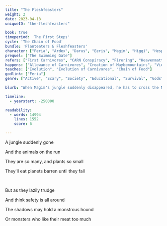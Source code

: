 ```yaml
---
title: "The Fleshfeasters"
weight: 2
date: 2023-04-18
uniqueID: "the-fleshfeasters"

book: true
timeperiod: 'The First Steps'
cycle: 'The Chain of Food'
bundle: 'Planteaters & Fleshfeasters'
character: ["Feria", "Ardex", "Darus", "Eeris", "Magim", "Higgi", "Hespryhound"]
prequel: ["The Swimming Gate"]
refers: ["First Carnivores", "CARN Conspiracy", "Firering", "Heavenmatter", "Soulsplitter", "Immortality", "Nightriver", "Aparant River", "Impossible Wall of Darus", "Mayfill", "Saursea", "Mouth of Din", "Origina"]
happens: ["Allowance of Carnivores", "Creation of Maybemountains", "Vierde Giant Extinction", "Split of Volarde"]
teaches: ["Evolution", "Evolution of Carnivores", "Chain of Food"]
godlink: ["Feria"]
genre: ["Active", "Scary", "Society", "Educational", "Survival", "Gods", "Travel", "Biology"]

blurb: "When Magim's jungle suddenly disappeared, he has to cross the Nightriver to find a new home. Exactly the place rumored to contain terrible monsters who do something unheard of: eat your flesh."

timeline:
  - yearstart: -250000

readability:
  - words: 14994
    lines: 1552
    score: 6

---
```


A jungle suddenly gone

And the animals on the run

They are so many, and plants so small

They'll eat planets barren until they fall

&nbsp;

But as they lazily trudge

And think safety is all around

The shadows may hold a monstrous hound

Or monsters who like their meat too much